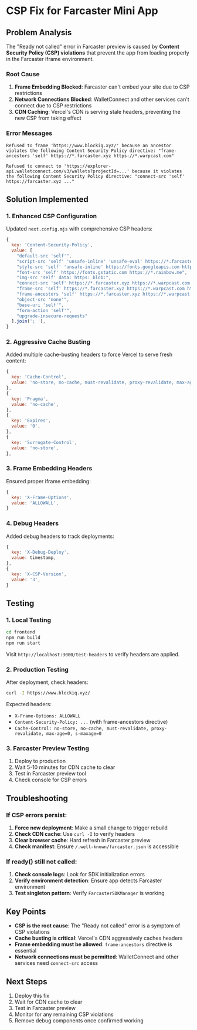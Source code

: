 # CSP Fix for Farcaster Mini App

## Problem Analysis

The "Ready not called" error in Farcaster preview is caused by **Content Security Policy (CSP) violations** that prevent the app from loading properly in the Farcaster iframe environment.

### Root Cause

1. **Frame Embedding Blocked**: Farcaster can't embed your site due to CSP restrictions
2. **Network Connections Blocked**: WalletConnect and other services can't connect due to CSP restrictions
3. **CDN Caching**: Vercel's CDN is serving stale headers, preventing the new CSP from taking effect

### Error Messages

```
Refused to frame 'https://www.blockiq.xyz/' because an ancestor violates the following Content Security Policy directive: "frame-ancestors 'self' https://*.farcaster.xyz https://*.warpcast.com"

Refused to connect to 'https://explorer-api.walletconnect.com/v3/wallets?projectId=...' because it violates the following Content Security Policy directive: "connect-src 'self' https://farcaster.xyz ..."
```

## Solution Implemented

### 1. Enhanced CSP Configuration

Updated `next.config.mjs` with comprehensive CSP headers:

```javascript
{
  key: 'Content-Security-Policy',
  value: [
    "default-src 'self'",
    "script-src 'self' 'unsafe-inline' 'unsafe-eval' https://*.farcaster.xyz https://*.warpcast.com https://*.walletconnect.com https://*.rainbow.me https://*.privy.io https://explorer-api.walletconnect.com https://relay.walletconnect.com",
    "style-src 'self' 'unsafe-inline' https://fonts.googleapis.com https://*.rainbow.me",
    "font-src 'self' https://fonts.gstatic.com https://*.rainbow.me",
    "img-src 'self' data: https: blob:",
    "connect-src 'self' https://*.farcaster.xyz https://*.warpcast.com https://*.walletconnect.com https://*.rainbow.me https://*.privy.io https://*.rpc.privy.systems https://relay.walletconnect.com https://*.infura.io https://*.alchemy.com https://*.quicknode.com https://*.cloudflare.com https://*.coinbase.com https://explorer-api.walletconnect.com https://cca-lite.coinbase.com https://api.walletconnect.com",
    "frame-src 'self' https://*.farcaster.xyz https://*.warpcast.com https://*.walletconnect.com https://*.rainbow.me https://*.privy.io",
    "frame-ancestors 'self' https://*.farcaster.xyz https://*.warpcast.com",
    "object-src 'none'",
    "base-uri 'self'",
    "form-action 'self'",
    "upgrade-insecure-requests"
  ].join('; '),
}
```

### 2. Aggressive Cache Busting

Added multiple cache-busting headers to force Vercel to serve fresh content:

```javascript
{
  key: 'Cache-Control',
  value: 'no-store, no-cache, must-revalidate, proxy-revalidate, max-age=0, s-maxage=0',
},
{
  key: 'Pragma',
  value: 'no-cache',
},
{
  key: 'Expires',
  value: '0',
},
{
  key: 'Surrogate-Control',
  value: 'no-store',
},
```

### 3. Frame Embedding Headers

Ensured proper iframe embedding:

```javascript
{
  key: 'X-Frame-Options',
  value: 'ALLOWALL',
}
```

### 4. Debug Headers

Added debug headers to track deployments:

```javascript
{
  key: 'X-Debug-Deploy',
  value: timestamp,
},
{
  key: 'X-CSP-Version',
  value: '3',
}
```

## Testing

### 1. Local Testing

```bash
cd frontend
npm run build
npm run start
```

Visit `http://localhost:3000/test-headers` to verify headers are applied.

### 2. Production Testing

After deployment, check headers:

```bash
curl -I https://www.blockiq.xyz/
```

Expected headers:
- `X-Frame-Options: ALLOWALL`
- `Content-Security-Policy: ...` (with frame-ancestors directive)
- `Cache-Control: no-store, no-cache, must-revalidate, proxy-revalidate, max-age=0, s-maxage=0`

### 3. Farcaster Preview Testing

1. Deploy to production
2. Wait 5-10 minutes for CDN cache to clear
3. Test in Farcaster preview tool
4. Check console for CSP errors

## Troubleshooting

### If CSP errors persist:

1. **Force new deployment**: Make a small change to trigger rebuild
2. **Check CDN cache**: Use `curl -I` to verify headers
3. **Clear browser cache**: Hard refresh in Farcaster preview
4. **Check manifest**: Ensure `/.well-known/farcaster.json` is accessible

### If ready() still not called:

1. **Check console logs**: Look for SDK initialization errors
2. **Verify environment detection**: Ensure app detects Farcaster environment
3. **Test singleton pattern**: Verify `FarcasterSDKManager` is working

## Key Points

- **CSP is the root cause**: The "Ready not called" error is a symptom of CSP violations
- **Cache busting is critical**: Vercel's CDN aggressively caches headers
- **Frame embedding must be allowed**: `frame-ancestors` directive is essential
- **Network connections must be permitted**: WalletConnect and other services need `connect-src` access

## Next Steps

1. Deploy this fix
2. Wait for CDN cache to clear
3. Test in Farcaster preview
4. Monitor for any remaining CSP violations
5. Remove debug components once confirmed working 